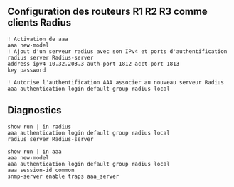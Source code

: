 
## Configuration des routeurs R1 R2 R3 comme clients Radius

    ! Activation de aaa
    aaa new-model
    ! Ajout d'un serveur radius avec son IPv4 et ports d'authentification
    radius server Radius-server
    address ipv4 10.32.203.3 auth-port 1812 acct-port 1813
    key password

    ! Autorise l'authentification AAA associer au nouveau serveur Radius
    aaa authentication login default group radius local

## Diagnostics

    show run | in radius
    aaa authentication login default group radius local
    radius server Radius-server

    show run | in aaa
    aaa new-model
    aaa authentication login default group radius local
    aaa session-id common
    snmp-server enable traps aaa_server
